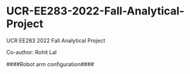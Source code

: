 # UCR-EE283-2022-Fall-Analytical-Project
UCR EE283 2022 Fall Analytical Project

Co-author: Rohit Lal 


####Robot arm conﬁguration####

